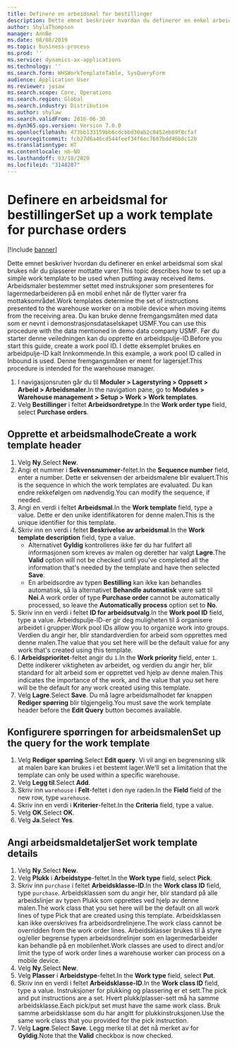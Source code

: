 ```yaml
---
title: Definere en arbeidsmal for bestillinger
description: Dette emnet beskriver hvordan du definerer en enkel arbeidsmal som skal brukes når du plasserer mottatte varer.
author: ShylaThompson
manager: AnnBe
ms.date: 08/08/2019
ms.topic: business-process
ms.prod: ''
ms.service: dynamics-ax-applications
ms.technology: ''
ms.search.form: WHSWorkTemplateTable, SysQueryForm
audience: Application User
ms.reviewer: josaw
ms.search.scope: Core, Operations
ms.search.region: Global
ms.search.industry: Distribution
ms.author: shylaw
ms.search.validFrom: 2016-06-30
ms.dyn365.ops.version: Version 7.0.0
ms.openlocfilehash: 473bb133159bb6cdcbbd30ab2c8452eb69f8cfaf
ms.sourcegitcommit: fcb27d6a46cd544feef34f6ec7607bdd46b0c12b
ms.translationtype: HT
ms.contentlocale: nb-NO
ms.lasthandoff: 03/18/2020
ms.locfileid: "3148207"
---
```

# <a name="set-up-a-work-template-for-purchase-orders"></a><span data-ttu-id="36549-103">Definere en arbeidsmal for bestillinger</span><span class="sxs-lookup"><span data-stu-id="36549-103">Set up a work template for purchase orders</span></span>

[!include [banner](../../includes/banner.md)]

<span data-ttu-id="36549-104">Dette emnet beskriver hvordan du definerer en enkel arbeidsmal som skal brukes når du plasserer mottatte varer.</span><span class="sxs-lookup"><span data-stu-id="36549-104">This topic describes how to set up a simple work template to be used when putting away received items.</span></span> <span data-ttu-id="36549-105">Arbeidsmaler bestemmer settet med instruksjoner som presenteres for lagermedarbeideren på en mobil enhet når de flytter varer fra mottaksområdet.</span><span class="sxs-lookup"><span data-stu-id="36549-105">Work templates determine the set of instructions presented to the warehouse worker on a mobile device when moving items from the receiving area.</span></span> <span data-ttu-id="36549-106">Du kan bruke denne fremgangsmåten med data som er nevnt i demonstrasjonsdataselskapet USMF.</span><span class="sxs-lookup"><span data-stu-id="36549-106">You can use this procedure with the data mentioned in demo data company USMF.</span></span> <span data-ttu-id="36549-107">Før du starter denne veiledningen kan du opprette en arbeidspulje-ID.</span><span class="sxs-lookup"><span data-stu-id="36549-107">Before you start this guide, create a work pool ID.</span></span> <span data-ttu-id="36549-108">I dette eksemplet brukes en arbeidpulje-ID kalt Innkommende.</span><span class="sxs-lookup"><span data-stu-id="36549-108">In this example, a work pool ID called in Inbound is used.</span></span> <span data-ttu-id="36549-109">Denne fremgangsmåten er ment for lagersjef.</span><span class="sxs-lookup"><span data-stu-id="36549-109">This procedure is intended for the warehouse manager.</span></span>

1. <span data-ttu-id="36549-110">I navigasjonsruten går du til **Moduler > Lagerstyring > Oppsett > Arbeid > Arbeidsmaler**.</span><span class="sxs-lookup"><span data-stu-id="36549-110">In the navigation pane, go to **Modules > Warehouse management > Setup > Work > Work templates**.</span></span>
2. <span data-ttu-id="36549-111">Velg **Bestillinger** i feltet **Arbeidsordretype**.</span><span class="sxs-lookup"><span data-stu-id="36549-111">In the **Work order type** field, select **Purchase orders**.</span></span>

## <a name="create-a-work-template-header"></a><span data-ttu-id="36549-112">Opprette et arbeidsmalhode</span><span class="sxs-lookup"><span data-stu-id="36549-112">Create a work template header</span></span>
1. <span data-ttu-id="36549-113">Velg **Ny**.</span><span class="sxs-lookup"><span data-stu-id="36549-113">Select **New**.</span></span>
2. <span data-ttu-id="36549-114">Angi et nummer i **Sekvensnummer**-feltet.</span><span class="sxs-lookup"><span data-stu-id="36549-114">In the **Sequence number** field, enter a number.</span></span> <span data-ttu-id="36549-115">Dette er sekvensen der arbeidsmalene blir evaluert.</span><span class="sxs-lookup"><span data-stu-id="36549-115">This is the sequence in which the work templates are evaluated.</span></span> <span data-ttu-id="36549-116">Du kan endre rekkefølgen om nødvendig.</span><span class="sxs-lookup"><span data-stu-id="36549-116">You can modify the sequence, if needed.</span></span>  
3. <span data-ttu-id="36549-117">Angi en verdi i feltet **Arbeidsmal**.</span><span class="sxs-lookup"><span data-stu-id="36549-117">In the **Work template** field, type a value.</span></span> <span data-ttu-id="36549-118">Dette er den unike identifikatoren for denne malen.</span><span class="sxs-lookup"><span data-stu-id="36549-118">This is the unique identifier for this template.</span></span>  
4. <span data-ttu-id="36549-119">Skriv inn en verdi i feltet **Beskrivelse av arbeidsmal**.</span><span class="sxs-lookup"><span data-stu-id="36549-119">In the **Work template description** field, type a value.</span></span>
    - <span data-ttu-id="36549-120">Alternativet **Gyldig** kontrolleres ikke før du har fullført all informasjonen som kreves av malen og deretter har valgt **Lagre**.</span><span class="sxs-lookup"><span data-stu-id="36549-120">The **Valid** option will not be checked until you've completed all the information that's needed by the template and have then selected **Save**.</span></span>  
    - <span data-ttu-id="36549-121">En arbeidsordre av typen **Bestilling** kan ikke kan behandles automatisk, så la alternativet **Behandle automatisk** være satt til **Nei**.</span><span class="sxs-lookup"><span data-stu-id="36549-121">A work order of type **Purchase order** cannot be automatically processed, so leave the **Automatically process** option set to **No**.</span></span>  
5. <span data-ttu-id="36549-122">Skriv inn en verdi i feltet **ID for arbeidsutvalg**.</span><span class="sxs-lookup"><span data-stu-id="36549-122">In the **Work pool ID** field, type a value.</span></span> <span data-ttu-id="36549-123">Arbeidspulje-ID-er gir deg muligheten til å organisere arbeidet i grupper.</span><span class="sxs-lookup"><span data-stu-id="36549-123">Work pool IDs allow you to organize work into groups.</span></span> <span data-ttu-id="36549-124">Verdien du angir her, blir standardverdien for arbeid som opprettes med denne malen.</span><span class="sxs-lookup"><span data-stu-id="36549-124">The value that you set here will be the default value for any work that's created using this template.</span></span>  
6. <span data-ttu-id="36549-125">I **Arbeidsprioritet**-feltet angir du `1`.</span><span class="sxs-lookup"><span data-stu-id="36549-125">In the **Work priority** field, enter `1`.</span></span> <span data-ttu-id="36549-126">Dette indikerer viktigheten av arbeidet, og verdien du angir her, blir standard for alt arbeid som er opprettet ved hjelp av denne malen.</span><span class="sxs-lookup"><span data-stu-id="36549-126">This indicates the importance of the work, and the value that you set here will be the default for any work created using this template.</span></span>  
7. <span data-ttu-id="36549-127">Velg **Lagre**.</span><span class="sxs-lookup"><span data-stu-id="36549-127">Select **Save**.</span></span> <span data-ttu-id="36549-128">Du må lagre arbeidsmalhodet før knappen **Rediger spørring** blir tilgjengelig.</span><span class="sxs-lookup"><span data-stu-id="36549-128">You must save the work template header before the **Edit Query** button becomes available.</span></span>  

## <a name="set-up-the-query-for-the-work-template"></a><span data-ttu-id="36549-129">Konfigurere spørringen for arbeidsmalen</span><span class="sxs-lookup"><span data-stu-id="36549-129">Set up the query for the work template</span></span>
1. <span data-ttu-id="36549-130">Velg **Rediger spørring**.</span><span class="sxs-lookup"><span data-stu-id="36549-130">Select **Edit query**.</span></span> <span data-ttu-id="36549-131">Vi vil angi en begrensning slik at malen bare kan brukes i et bestemt lager.</span><span class="sxs-lookup"><span data-stu-id="36549-131">We'll set a limitation that the template can only be used within a specific warehouse.</span></span>  
2. <span data-ttu-id="36549-132">Velg **Legg til**.</span><span class="sxs-lookup"><span data-stu-id="36549-132">Select **Add**.</span></span>
3. <span data-ttu-id="36549-133">Skriv inn `warehouse` i **Felt**-feltet i den nye raden.</span><span class="sxs-lookup"><span data-stu-id="36549-133">In the **Field** field of the new row, type `warehouse`.</span></span>
4. <span data-ttu-id="36549-134">Skriv inn en verdi i **Kriterier**-feltet.</span><span class="sxs-lookup"><span data-stu-id="36549-134">In the **Criteria** field, type a value.</span></span>
5. <span data-ttu-id="36549-135">Velg **OK**.</span><span class="sxs-lookup"><span data-stu-id="36549-135">Select **OK**.</span></span>
6. <span data-ttu-id="36549-136">Velg **Ja**.</span><span class="sxs-lookup"><span data-stu-id="36549-136">Select **Yes**.</span></span>

## <a name="set-work-template-details"></a><span data-ttu-id="36549-137">Angi arbeidsmaldetaljer</span><span class="sxs-lookup"><span data-stu-id="36549-137">Set work template details</span></span>
1. <span data-ttu-id="36549-138">Velg **Ny**.</span><span class="sxs-lookup"><span data-stu-id="36549-138">Select **New**.</span></span>
2. <span data-ttu-id="36549-139">Velg **Plukk** i **Arbeidstype**-feltet.</span><span class="sxs-lookup"><span data-stu-id="36549-139">In the **Work type** field, select **Pick**.</span></span>
3. <span data-ttu-id="36549-140">Skriv inn `purchase` i feltet **Arbeidsklasse-ID**.</span><span class="sxs-lookup"><span data-stu-id="36549-140">In the **Work class ID** field, type `purchase`.</span></span> <span data-ttu-id="36549-141">Arbeidsklassen som du angir her, blir standard på alle arbeidslinjer av typen Plukk som opprettes ved hjelp av denne malen.</span><span class="sxs-lookup"><span data-stu-id="36549-141">The work class that you set here will be the default on all work lines of type Pick that are created using this template.</span></span> <span data-ttu-id="36549-142">Arbeidsklassen kan ikke overskrives fra arbeidsordrelinjene.</span><span class="sxs-lookup"><span data-stu-id="36549-142">The work class cannot be overridden from the work order lines.</span></span> <span data-ttu-id="36549-143">Arbeidsklasser brukes til å styre og/eller begrense typen arbeidsordrelinjer som en lagermedarbeider kan behandle på en mobilenhet.</span><span class="sxs-lookup"><span data-stu-id="36549-143">Work classes are used to direct and/or limit the type of work order lines a warehouse worker can process on a mobile device.</span></span>  
4. <span data-ttu-id="36549-144">Velg **Ny**.</span><span class="sxs-lookup"><span data-stu-id="36549-144">Select **New**.</span></span>
5. <span data-ttu-id="36549-145">Velg **Plasser** i **Arbeidstype**-feltet.</span><span class="sxs-lookup"><span data-stu-id="36549-145">In the **Work type** field, select **Put**.</span></span>
6. <span data-ttu-id="36549-146">Skriv inn en verdi i feltet **Arbeidsklasse-ID**.</span><span class="sxs-lookup"><span data-stu-id="36549-146">In the **Work class ID** field, type a value.</span></span> <span data-ttu-id="36549-147">Instruksjoner for plukking og plassering er et sett.</span><span class="sxs-lookup"><span data-stu-id="36549-147">The pick and put instructions are a set.</span></span> <span data-ttu-id="36549-148">Hvert plukk/plasser-sett må ha samme arbeidsklasse.</span><span class="sxs-lookup"><span data-stu-id="36549-148">Each pick/put set must have the same work class.</span></span> <span data-ttu-id="36549-149">Bruk samme arbeidsklasse som du har angitt for plukkinstruksjonen.</span><span class="sxs-lookup"><span data-stu-id="36549-149">Use the same work class that you provided for the pick instruction.</span></span>  
7. <span data-ttu-id="36549-150">Velg **Lagre**.</span><span class="sxs-lookup"><span data-stu-id="36549-150">Select **Save**.</span></span> <span data-ttu-id="36549-151">Legg merke til at det nå merket av for **Gyldig**.</span><span class="sxs-lookup"><span data-stu-id="36549-151">Note that the **Valid** checkbox is now checked.</span></span>  

